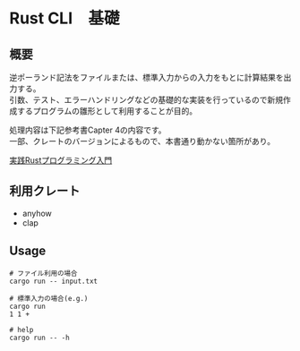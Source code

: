 # Rust CLI　基礎
## 概要
逆ポーランド記法をファイルまたは、標準入力からの入力をもとに計算結果を出力する。  
引数、テスト、エラーハンドリングなどの基礎的な実装を行っているので新規作成するプログラムの雛形として利用することが目的。

処理内容は下記参考書Capter 4の内容です。  
一部、クレートのバージョンによるもので、本書通り動かない箇所があり。

[実践Rustプログラミング入門](https://www.amazon.co.jp/%E5%AE%9F%E8%B7%B5Rust%E3%83%97%E3%83%AD%E3%82%B0%E3%83%A9%E3%83%9F%E3%83%B3%E3%82%B0%E5%85%A5%E9%96%80-%E5%88%9D%E7%94%B0-%E7%9B%B4%E4%B9%9F/dp/4798061700)

## 利用クレート
- anyhow
- clap

## Usage
```
# ファイル利用の場合
cargo run -- input.txt

# 標準入力の場合(e.g.)
cargo run
1 1 +

# help
cargo run -- -h
```